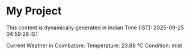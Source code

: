 # My Project

This content is dynamically generated in Indian Time (IST): 2025-09-25 04:59:28 IST


Current Weather in Coimbatore:
Temperature: 23.88 °C
Condition: mist
